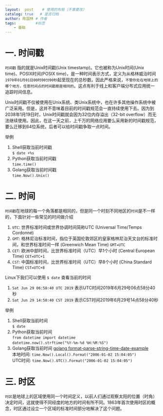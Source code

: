 ```yaml
---
layout:  post    # 使用的布局（不需要改）
catalog: true   # 是否归档
author: 陈国林 # 作者
tags:         #标签
    - 基础
---
```


# 一. 时间戳
`时间戳` 指的就是Unix时间戳(Unix timestamp)。它也被称为Unix时间(Unix time)、POSIX时间(POSIX time)，是一种时间表示方式，定义为从格林威治时间`1970年01月01日00时00分00秒`起至现在的总秒数。因此严格来说，`不管你处在地球上的哪个地方，任意时间点的时间戳都是相同的`。这点有利于线上和客户端分布式应用统一追踪时间信息。

Unix时间戳不仅被使用在Unix系统、类Unix系统中，也在许多其他操作系统中被广泛采用。但是，这并不意味着目前的时间戳规范会一直持续使用下去。因为到2038年1月19日时，Unix时间戳就会因为32位内存溢出（32-bit overflow）而无法继续使用。因此，在这一天之前，上千万的网络应用要么采用新的时间戳规范，要么迁移到64位系统，后者可以给时间戳争取一点时间。 

举例
1. Shell获取当前时间戳  
   `$ date +%s`
2. Python获取当前时间戳  
   `time.time()`
3. Golang获取当前时间戳  
   `time.Now().Unix()`

# 二. 时间
`时间戳`在地球的每一个角落都是相同的，但是同一个时刻不同地区的`时间`是不一样的，下面针对一些常见的时间做介绍

1. `UTC`: 世界标准时间或世界协调时间简称UTC (Universal Time/Temps Cordonné)
2. `GMT`: 格林尼治标准时间，指位于英国伦敦郊区的皇家格林尼治天文台的标准时间，和世界标准时间一样 (Greenwich Mean Time) `GMT=UTC`
3. `CET`: 欧洲中部时间，比世界标准时间（UTC）早1个小时 (Central European Time) `CET=UTC+1`
4. `CST`: 中国标准时间，比世界标准时间（UTC）早8个小时 (China Standard Time) `CST=UTC+8`

Linux下我们可以使用 `$ date` 查看当前的时间
1. `Sat Jun 29 06:58:40 UTC 2019` 表示UTC时间2019年6月29号06点58分40秒
2. `Sat Jun 29 14:58:40 CST 2019` 表示CST时间2019年6月29号14点58分40秒

举例
1. Shell获取当前时间  
   `$ date`
2. Python获取当前时间  
   `from datetime import datetime`  
   `datetime.now().strftime("%Y-%m-%d %H:%M:%S")` 
3. Golang获取当前时间 [golang format-parse-string-time-date-example](https://yourbasic.org/golang/format-parse-string-time-date-example/)  
   本地时间: `time.Now().Local().Format("2006-01-02 15:04:05")`  
   UTC时间: `time.Now().UTC().Format("2006-01-02 15:04:05")`  

# 三. 时区
`时区`是地球上的区域使用同一个时间定义，以前人们通过观察太阳的位置（时角）决定时间，这就使得不同经度的地方的时间有所不同。1863年首次使用时区的概念，时区通过设立一个区域的标准时间部分地解决了这个问题。




